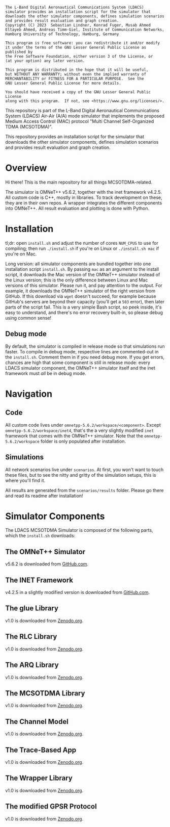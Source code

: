     The L-Band Digital Aeronautical Communications System (LDACS) simulator provides an installation script for the simulator that downloads the other simulator components, defines simulation scenarios and provides result evaluation and graph creation.
    Copyright (C) 2023  Sebastian Lindner, Konrad Fuger, Musab Ahmed Eltayeb Ahmed, Andreas Timm-Giel, Institute of Communication Networks, Hamburg University of Technology, Hamburg, Germany

    This program is free software: you can redistribute it and/or modify
    it under the terms of the GNU Lesser General Public License as published by
    the Free Software Foundation, either version 3 of the License, or
    (at your option) any later version.

    This program is distributed in the hope that it will be useful,
    but WITHOUT ANY WARRANTY; without even the implied warranty of
    MERCHANTABILITY or FITNESS FOR A PARTICULAR PURPOSE.  See the
    GNU Lesser General Public License for more details.

    You should have received a copy of the GNU Lesser General Public License
    along with this program.  If not, see <https://www.gnu.org/licenses/>.

This repository is part of the L-Band Digital Aeronautical Communications System (LDACS) Air-Air (A/A) mode simulator that implements the proposed Medium Access Control (MAC) protocol "Multi Channel Self-Organized TDMA (MCSOTDMA)".

This repository provides an installation script for the simulator that downloads the other simulator components, defines simulation scenarios and provides result evaluation and graph creation.

# Overview
Hi there!
This is the main repository for all things MCSOTDMA-related.

The simulator is OMNeT++ v5.6.2, together with the inet framework v4.2.5.
All custom code is C++, mostly in libraries.
To track development on these, they are in their own repos.
A wrapper integrates the different components into OMNeT++.
All result evaluation and plotting is done with Python.

# Installation
tl;dr: open `install.sh` and adjust the number of cores `NUM_CPUS` to use for compiling; then run `./install.sh` if you're on Linux or `./install.sh mac` if you're on Mac.

Long version: all simulator components are bundled together into one installation script `install.sh`.
By passing `mac` as an argument to the install script, it downloads the Mac version of the OMNeT++ simulator instead of the Linux version; this is the only difference between Linux and Mac versions of this simulator.
Please run it, and pay attention to the output. 
For example, it downloads the OMNeT++ simulator of the right version from GitHub. 
If this download via `wget` doesn't succeed, for example because GitHub's servers are beyond their capacity (you'll get a `503` error), then later parts of the script fail. 
This is a very simple Bash script, so peek inside, it's easy to understand, and there's no error recovery built-in, so please debug using common sense!

## Debug mode
By default, the simulator is compiled in release mode so that simulations run faster.
To compile in debug mode, respective lines are commented-out in the `install.sh`.
Comment them in if you need debug more.
If you get errors, chances are high that some component is still in release mode: every LDACS simulator component, the OMNeT++ simulator itself and the inet framework must *all* be in debug mode.

# Navigation
## Code
All custom code lives under `omnetpp-5.6.2/workspace/<component>`.
Except `omnetpp-5.6.2/workspace/inet4`, that's the a very slightly modified `inet` framework that comes with the OMNeT++ simulator.
Note that the `omnetpp-5.6.2/workspace` folder is only populated after installation.

## Simulations
All network scenarios live under `scenarios`.
At first, you won't want to touch these files, but to see the nitty and gritty of the simulation setups, this is where you'll find it.

All results are generated from the `scenarios/results` folder.
Please go there and read its readme after installation!

# Simulator Components
The LDACS MCSOTDMA Simulator is composed of the following parts, which the `install.sh` downloads:

## The OMNeT++ Simulator
v5.6.2 is downloaded from [GitHub.com](https://github.com/omnetpp/omnetpp/releases).

## The INET Framework
v4.2.5 in a slightly modified version is downloaded from [GitHub.com](https://github.com/eltayebmusab/inet).

## The glue Library
v1.0 is downloaded from [Zenodo.org](https://zenodo.org/record/8082659).

## The RLC Library
v1.0 is downloaded from [Zenodo.org](https://zenodo.org/record/8082851).

## The ARQ Library
v1.0 is downloaded from [Zenodo.org](https://zenodo.org/record/8082899).

## The MCSOTDMA Library
v1.0 is downloaded from [Zenodo.org](https://zenodo.org/record/8082927).

## The Channel Model
v1.0 is downloaded from [Zenodo.org](https://zenodo.org/record/8082925).

## The Trace-Based App
v1.0 is downloaded from [Zenodo.org](https://zenodo.org/record/8082929).

## The Wrapper Library
v1.0 is downloaded from [Zenodo.org](https://zenodo.org/record/8082931).

## The modified GPSR Protocol
v1.0 is downloaded from [Zenodo.org](https://zenodo.org/record/8082919).